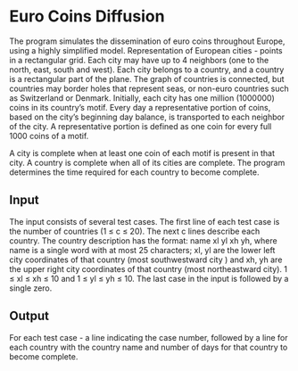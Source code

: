 # Euro Coins Diffusion
The program simulates the dissemination of euro coins throughout Europe, using a
highly simplified model. Representation of European
cities - points in a rectangular grid. Each city may have up to 4 neighbors (one to the north, east,
south and west). Each city belongs to a country, and a country is a rectangular part of the plane. 
The graph of countries is connected, but countries may border holes that represent seas, 
or non-euro countries such as Switzerland or Denmark. Initially,
each city has one million (1000000) coins in its country’s motif. Every day a
representative portion of coins, based on the city’s beginning day balance, is transported to each
neighbor of the city. A representative portion is defined as one coin for every full 1000 coins of a
motif.

A city is complete when at least one coin of each motif is
present in that city. A country is complete when all of its cities are
complete. The program determines the time required for
each country to become complete.

## Input

The input consists of several test cases. The first line of each test case is the number of countries
(1 ≤ c ≤ 20). The next c lines describe each country. The country description has the format: name xl
yl xh yh, where name is a single word with at most 25 characters; xl, yl are the lower left city
coordinates of that country (most southwestward city ) and xh, yh are the upper right city
coordinates of that country (most northeastward city). 1 ≤ xl ≤ xh ≤ 10 and 1 ≤ yl ≤ yh ≤ 10. The last
case in the input is followed by a single zero.

## Output

For each test case - a line indicating the case number, followed by a line for each country with
the country name and number of days for that country to become complete.
